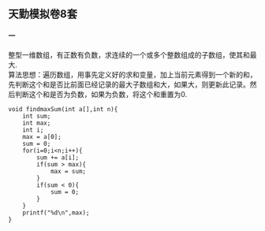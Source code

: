 ## 天勤模拟卷8套
#### 一
整型一维数组，有正数有负数，求连续的一个或多个整数组成的子数组，使其和最大.  
算法思想：遍历数组，用事先定义好的求和变量，加上当前元素得到一个新的和，先判断这个和是否比前面已经记录的最大子数组和大，如果大，则更新此记录。然后判断这个和是否为负数，如果为负数，将这个和重置为0.  
```
void findmaxSum(int a[],int n){
    int sum;
    int max;
    int i;
    max = a[0];
    sum = 0;
    for(i=0;i<n;i++){
        sum += a[i];
        if(sum > max){
            max = sum;
        }
        if(sum < 0){
            sum = 0;
        }
    }
    printf("%d\n",max);
}
```
